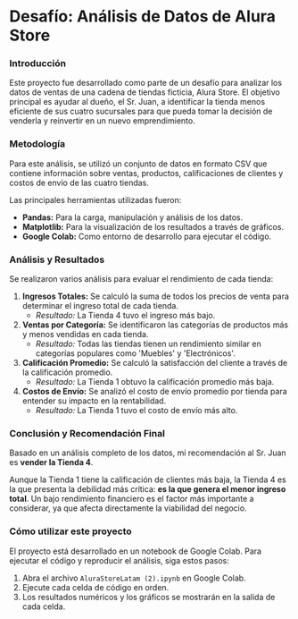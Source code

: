 # Desafío: Análisis de Datos de Alura Store

### Introducción
Este proyecto fue desarrollado como parte de un desafío para analizar los datos de ventas de una cadena de tiendas ficticia, Alura Store. El objetivo principal es ayudar al dueño, el Sr. Juan, a identificar la tienda menos eficiente de sus cuatro sucursales para que pueda tomar la decisión de venderla y reinvertir en un nuevo emprendimiento.

### Metodología
Para este análisis, se utilizó un conjunto de datos en formato CSV que contiene información sobre ventas, productos, calificaciones de clientes y costos de envío de las cuatro tiendas.

Las principales herramientas utilizadas fueron:
-   **Pandas:** Para la carga, manipulación y análisis de los datos.
-   **Matplotlib:** Para la visualización de los resultados a través de gráficos.
-   **Google Colab:** Como entorno de desarrollo para ejecutar el código.

### Análisis y Resultados
Se realizaron varios análisis para evaluar el rendimiento de cada tienda:
1.  **Ingresos Totales:** Se calculó la suma de todos los precios de venta para determinar el ingreso total de cada tienda.
    -   *Resultado:* La Tienda 4 tuvo el ingreso más bajo.
2.  **Ventas por Categoría:** Se identificaron las categorías de productos más y menos vendidas en cada tienda.
    -   *Resultado:* Todas las tiendas tienen un rendimiento similar en categorías populares como 'Muebles' y 'Electrónicos'.
3.  **Calificación Promedio:** Se calculó la satisfacción del cliente a través de la calificación promedio.
    -   *Resultado:* La Tienda 1 obtuvo la calificación promedio más baja.
4.  **Costos de Envío:** Se analizó el costo de envío promedio por tienda para entender su impacto en la rentabilidad.
    -   *Resultado:* La Tienda 1 tuvo el costo de envío más alto.

### Conclusión y Recomendación Final
Basado en un análisis completo de los datos, mi recomendación al Sr. Juan es **vender la Tienda 4**.

Aunque la Tienda 1 tiene la calificación de clientes más baja, la Tienda 4 es la que presenta la debilidad más crítica: **es la que genera el menor ingreso total**. Un bajo rendimiento financiero es el factor más importante a considerar, ya que afecta directamente la viabilidad del negocio.

### Cómo utilizar este proyecto
El proyecto está desarrollado en un notebook de Google Colab. Para ejecutar el código y reproducir el análisis, siga estos pasos:
1.  Abra el archivo `AluraStoreLatam (2).ipynb` en Google Colab.
2.  Ejecute cada celda de código en orden.
3.  Los resultados numéricos y los gráficos se mostrarán en la salida de cada celda.
